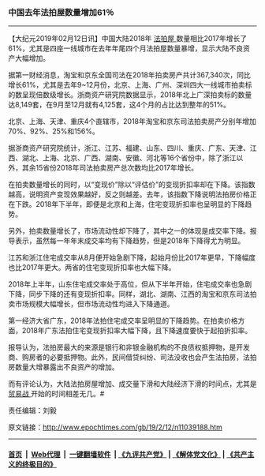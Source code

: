 ### 中国去年法拍屋数量增加61％
------------------------

<p>
 【大纪元2019年02月12日讯】中国大陆2018年
 <a href="http://www.epochtimes.com/gb/tag/%E6%B3%95%E6%8B%8D%E5%B1%8B.html">
  法拍屋
 </a>
 数量相比2017年增长了61%，尤其是四座一线城市在去年年尾四个月法拍屋数量暴增，显示大陆不良资产大幅增加。
</p>
<p>
 据第一财经消息，淘宝和京东全国司法在2018年拍卖房产共计367,340次，同比增长61%，尤其是去年9~12月份，北京、上海、广州、深圳四大一线城市拍卖标的数呈现倍数级增长。浙商资产研究院数据显示，2018年北上广深拍卖标的数量达8,149套，在9月至12月就有4,125套，这4个月的占比达到整年的51%。
</p>
<p>
 北京、上海、天津、重庆4个直辖市，2018年淘宝和京东司法拍卖房产分别年增加70%、92%、25%和156%。
</p>
<p>
 据浙商资产研究院统计，浙江、江苏、福建、山东、四川、重庆、广东、天津、江西、湖北、上海、北京、广西、湖南、安徽、河北等16个省份中，除了浙江以外，其余15省份2018年司法拍卖房产总次数均比2017年增长。
</p>
<p>
 在拍卖数量增长的同时，以“变现价”除以“评估价”的变现折扣率却在下降。该指数越高，说明资产变现效果越好，反之则越差。去年，该指数下降说明法拍房价格正在下跌。2018年下半年，即便是北京和上海，住宅变现折扣率也呈明显的下降趋势。
</p>
<p>
 另外，拍卖数量增长了，市场流动性却下降了，其中之一的体现是成交率下降。报导表示，虽然每一年年末成交率均有下降趋势，但是2018年下降得尤为明显。
</p>
<p>
 江苏和浙江住宅成交率从8月便开始急剧下降，起始月份比2017年更早，下降幅度也比2017年更大。两省的住宅变现折扣率也大幅下降。
</p>
<p>
 2018年上半年，山东住宅成交率处于高位，但从下半年开始，住宅成交率也急剧下降，同步下降的还有变现折扣率。同样，湖北、湖南、江西的淘宝和京东司法拍卖市场规模大幅增长，但市场流动性均进入下降通道。
</p>
<p>
 第一经济大省广东，2018年法拍住宅成交率呈明显的下降趋势。在拍卖价格方面，2018年广东法拍住宅变现折扣率大幅下降，且下降速度要快于起拍折扣率。
</p>
<p>
 报导认为，法拍房最大的来源是银行和非银金融机构的不良债权抵押物，是开发商、购房者的必要抵押物。此外，民间借贷纠纷、司法没收也会产生法拍房，法拍房数量大增暴露出不良资产的增加。
</p>
<p>
 而有评论认为，大陆法拍房屋增加、成交量下滑和大陆经济下滑的时间点，尤其是
 <a href="http://www.epochtimes.com/gb/tag/%E8%B4%B8%E6%98%93%E6%88%98.html">
  贸易战
 </a>
 开始的时间相差无几。#
</p>
<p>
 责任编辑：刘毅
</p>

原文链接：http://www.epochtimes.com/gb/19/2/12/n11039188.htm


------------------------
#### [首页](https://github.com/gfw-breaker/banned-news/blob/master/README.md) &nbsp;|&nbsp; [Web代理](https://github.com/labour-camp/helloworld) &nbsp;|&nbsp; [一键翻墙软件](https://github.com/gfw-breaker/nogfw/blob/master/README.md) &nbsp;| [《九评共产党》](https://github.com/gfw-breaker/9ping.md/blob/master/README.md#九评之一评共产党是什么) | [《解体党文化》](https://github.com/gfw-breaker/jtdwh.md/blob/master/README.md) | [《共产主义的终极目的》](https://github.com/gfw-breaker/gczydzjmd.md/blob/master/README.md)

